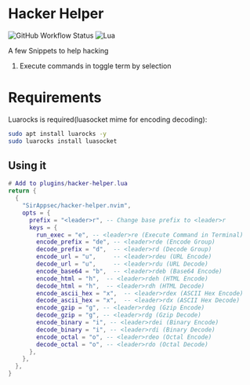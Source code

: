 # Hacker Helper

![GitHub Workflow Status](https://img.shields.io/github/actions/workflow/status/SirAppsec/hacker-helper.nvim/lint-test.yml?branch=main&style=for-the-badge)
![Lua](https://img.shields.io/badge/Made%20with%20Lua-blueviolet.svg?style=for-the-badge&logo=lua)

A few Snippets to help hacking

1. Execute commands in toggle term by selection


# Requirements
Luarocks is required(luasocket mime for encoding decoding):
```bash
sudo apt install luarocks -y
sudo luarocks install luasocket
```
## Using it


```lua
# Add to plugins/hacker-helper.lua
return {
  {
    "SirAppsec/hacker-helper.nvim",
    opts = {
      prefix = "<leader>r", -- Change base prefix to <leader>r
      keys = {
        run_exec = "e", -- <leader>re (Execute Command in Terminal)
        encode_prefix = "de", -- <leader>rde (Encode Group)
        decode_prefix = "d",  -- <leader>rd (Decode Group)
        encode_url = "u",     -- <leader>rdeu (URL Encode)
        decode_url = "u",     -- <leader>rdu (URL Decode)
        encode_base64 = "b",  -- <leader>rdeb (Base64 Encode)
        encode_html = "h",  -- <leader>rdeh (HTML Encode)
        decode_html = "h",  -- <leader>rdh (HTML Decode)
        encode_ascii_hex = "x",  -- <leader>rdex (ASCII Hex Encode)
        decode_ascii_hex = "x",  -- <leader>rdx (ASCII Hex Decode)
        encode_gzip = "g", -- <leader>rdeg (Gzip Encode)
        decode_gzip = "g", -- <leader>rdg (Gzip Decode)
        encode_binary = "i", -- <leader>rdei (Binary Encode)
        decode_binary = "i", -- <leader>rdi (Binary Decode)
        encode_octal = "o", -- <leader>rdeo (Octal Encode)
        decode_octal = "o", -- <leader>rdo (Octal Decode)
      },
    },
  },
}
```



